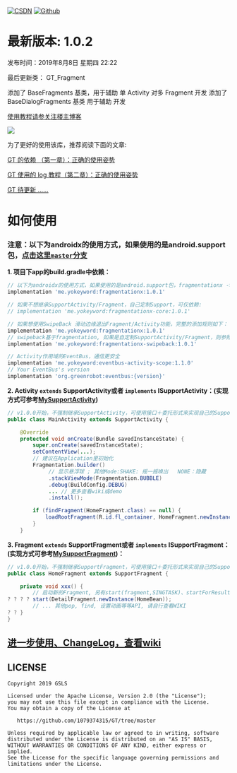 [![CSDN](https://img.shields.io/badge/Android%20Arsenal-Fragmentation-brightgreen.svg?style=flat)](https://blog.csdn.net/qq_39799899)
[![Github](https://travis-ci.org/YoKeyword/Fragmentation.svg?branch=master)](https://github.com/1079374315)


# 最新版本: 1.0.2
发布时间：2019年8月8日 星期四 22:22

最后更新类： GT_Fragment

添加了 BaseFragments 基类，用于辅助 单 Activity 对多 Fragment 开发
添加了 BaseDialogFragments 基类	用于辅助 开发

[使用教程请参关注楼主博客](https://blog.csdn.net/qq_39799899)

![](/gif/logo.png)


为了更好的使用该库，推荐阅读下面的文章:



[GT 的依赖 （第一章）：正确的使用姿势](http://www.jianshu.com/p/d9143a92ad94)

[GT 使用的 log 教程（第二章）：正确的使用姿势](http://www.jianshu.com/p/fd71d65f0ec6)

[GT 待更新 ......](https://github.com/1079374315/GT/tree/master)


# 如何使用
### 注意：以下为androidx的使用方式，如果使用的是android.support包，[点击这里`master`分支](https://github.com/YoKeyword/Fragmentation/blob/master/README_CN.md)
**1. 项目下app的build.gradle中依赖：**

````gradle
// 以下为androidx的使用方式，如果使用的是android.support包，fragmentationx -> fragmentation 即可
implementation 'me.yokeyword:fragmentationx:1.0.1'

// 如果不想继承SupportActivity/Fragment，自己定制Support，可仅依赖:
// implementation 'me.yokeyword:fragmentationx-core:1.0.1'

// 如果想使用SwipeBack 滑动边缘退出Fragment/Activity功能，完整的添加规则如下：
implementation 'me.yokeyword:fragmentationx:1.0.1'
// swipeback基于fragmentation, 如果是自定制SupportActivity/Fragment，则参照SwipeBackActivity/Fragment实现即可
implementation 'me.yokeyword:fragmentationx-swipeback:1.0.1'

// Activity作用域的EventBus，通信更安全
implementation 'me.yokeyword:eventbus-activity-scope:1.1.0'
// Your EventBus's version
implementation 'org.greenrobot:eventbus:{version}'
````

**2. Activity `extends` SupportActivity或者 `implements` ISupportActivity：(实现方式可参考[MySupportActivity](https://github.com/YoKeyword/Fragmentation/blob/master/demo/src/main/java/me/yokeyword/sample/demo_flow/base/MySupportActivity.java))**
````java
// v1.0.0开始，不强制继承SupportActivity，可使用接口＋委托形式来实现自己的SupportActivity
public class MainActivity extends SupportActivity {

    @Override
    protected void onCreate(Bundle savedInstanceState) {
        super.onCreate(savedInstanceState);
        setContentView(...);
        // 建议在Application里初始化
        Fragmentation.builder()
             // 显示悬浮球 ; 其他Mode:SHAKE: 摇一摇唤出   NONE：隐藏
             .stackViewMode(Fragmentation.BUBBLE)
             .debug(BuildConfig.DEBUG)
             ... // 更多查看wiki或demo
             .install();

        if (findFragment(HomeFragment.class) == null) {
            loadRootFragment(R.id.fl_container, HomeFragment.newInstance());  // 加载根Fragment
        }
    }
````

**3. Fragment `extends` SupportFragment或者 `implements` ISupportFragment：(实现方式可参考[MySupportFragment](https://github.com/YoKeyword/Fragmentation/blob/master/demo/src/main/java/me/yokeyword/sample/demo_flow/base/MySupportFragment.java))：**
````java
// v1.0.0开始，不强制继承SupportFragment，可使用接口＋委托形式来实现自己的SupportFragment
public class HomeFragment extends SupportFragment {

    private void xxx() {
        // 启动新的Fragment, 另有start(fragment,SINGTASK)、startForResult、startWithPop等启动方法
? ? ? ? start(DetailFragment.newInstance(HomeBean));
        // ... 其他pop, find, 设置动画等等API, 请自行查看WIKI
? ? }
}
````

## [进一步使用、ChangeLog，查看wiki](https://github.com/YoKeyword/Fragmentation/wiki)

## LICENSE
````
Copyright 2019 GSLS

Licensed under the Apache License, Version 2.0 (the "License");
you may not use this file except in compliance with the License.
You may obtain a copy of the License at

   https://github.com/1079374315/GT/tree/master

Unless required by applicable law or agreed to in writing, software
distributed under the License is distributed on an "AS IS" BASIS,
WITHOUT WARRANTIES OR CONDITIONS OF ANY KIND, either express or implied.
See the License for the specific language governing permissions and
limitations under the License.
````
